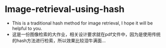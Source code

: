 # Image-retrieval-using-hash
- This is a traditional hash method for image retrieval, I hope it will be helpful to you.
- 这是一份图像检索的大作业，相关设计要求就在pdf文件中，因为是使用传统的hash方法进行检索，所以效果比较泪牛满面...
